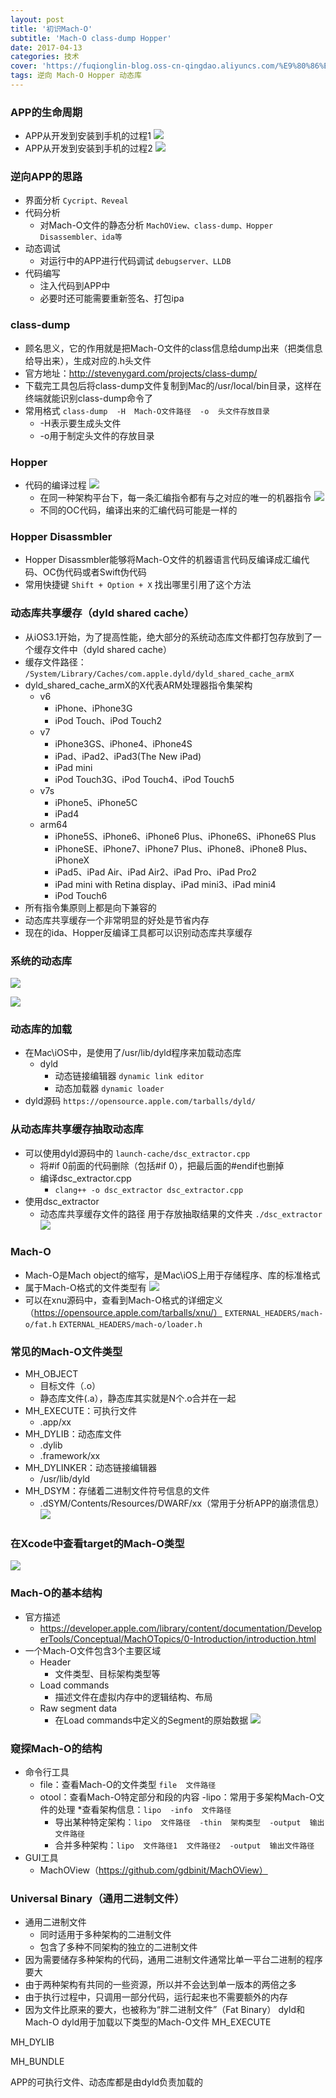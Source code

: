 ```yaml
---
layout: post
title: '初识Mach-O'
subtitle: 'Mach-O class-dump Hopper'
date: 2017-04-13
categories: 技术
cover: 'https://fuqionglin-blog.oss-cn-qingdao.aliyuncs.com/%E9%80%86%E5%90%91/day04/day04-header.jpg'
tags: 逆向 Mach-O Hopper 动态库
---
```


### APP的生命周期
- APP从开发到安装到手机的过程1
![](https://fuqionglin-blog.oss-cn-qingdao.aliyuncs.com/%E9%80%86%E5%90%91/day04/day04-01.jpg)
- APP从开发到安装到手机的过程2
![](https://fuqionglin-blog.oss-cn-qingdao.aliyuncs.com/%E9%80%86%E5%90%91/day04/day04-02.jpg)

### 逆向APP的思路
- 界面分析
`Cycript、Reveal`
- 代码分析
    - 对Mach-O文件的静态分析
`MachOView、class-dump、Hopper Disassembler、ida等`
- 动态调试
    - 对运行中的APP进行代码调试
`debugserver、LLDB`
- 代码编写
    - 注入代码到APP中
    - 必要时还可能需要重新签名、打包ipa

### class-dump
- 顾名思义，它的作用就是把Mach-O文件的class信息给dump出来（把类信息给导出来），生成对应的.h头文件
- 官方地址：http://stevenygard.com/projects/class-dump/
- 下载完工具包后将class-dump文件复制到Mac的/usr/local/bin目录，这样在终端就能识别class-dump命令了
- 常用格式
`class-dump  -H  Mach-O文件路径  -o  头文件存放目录`
    - -H表示要生成头文件
    - -o用于制定头文件的存放目录

### Hopper
- 代码的编译过程
![](https://fuqionglin-blog.oss-cn-qingdao.aliyuncs.com/%E9%80%86%E5%90%91/day04/day04-03.jpg)
    - 在同一种架构平台下，每一条汇编指令都有与之对应的唯一的机器指令
![](https://fuqionglin-blog.oss-cn-qingdao.aliyuncs.com/%E9%80%86%E5%90%91/day04/day04-04.jpg)
    - 不同的OC代码，编译出来的汇编代码可能是一样的
### Hopper Disassmbler
- Hopper Disassmbler能够将Mach-O文件的机器语言代码反编译成汇编代码、OC伪代码或者Swift伪代码
- 常用快捷键
`Shift + Option + X`
找出哪里引用了这个方法

### 动态库共享缓存（dyld shared cache）
- 从iOS3.1开始，为了提高性能，绝大部分的系统动态库文件都打包存放到了一个缓存文件中（dyld shared cache）
- 缓存文件路径：
`/System/Library/Caches/com.apple.dyld/dyld_shared_cache_armX`
- dyld_shared_cache_armX的X代表ARM处理器指令集架构
    - v6
        - iPhone、iPhone3G
        - iPod Touch、iPod Touch2
    - v7
        - iPhone3GS、iPhone4、iPhone4S
        - iPad、iPad2、iPad3(The New iPad)
        - iPad mini
        - iPod Touch3G、iPod Touch4、iPod Touch5
    - v7s
        - iPhone5、iPhone5C
        - iPad4
    - arm64
        - iPhone5S、iPhone6、iPhone6 Plus、iPhone6S、iPhone6S Plus
        - iPhoneSE、iPhone7、iPhone7 Plus、iPhone8、iPhone8 Plus、iPhoneX
        - iPad5、iPad Air、iPad Air2、iPad Pro、iPad Pro2
        - iPad mini with Retina display、iPad mini3、iPad mini4
        - iPod Touch6
- 所有指令集原则上都是向下兼容的
- 动态库共享缓存一个非常明显的好处是节省内存
- 现在的ida、Hopper反编译工具都可以识别动态库共享缓存

### 系统的动态库
![](https://fuqionglin-blog.oss-cn-qingdao.aliyuncs.com/%E9%80%86%E5%90%91/day04/day04-05.jpg)

![](https://fuqionglin-blog.oss-cn-qingdao.aliyuncs.com/%E9%80%86%E5%90%91/day04/day04-06.jpg)

### 动态库的加载
- 在Mac\iOS中，是使用了/usr/lib/dyld程序来加载动态库
    - dyld
        - 动态链接编辑器
`dynamic link editor`
        - 动态加载器
`dynamic loader`
- dyld源码
`https://opensource.apple.com/tarballs/dyld/`

### 从动态库共享缓存抽取动态库
- 可以使用dyld源码中的
`launch-cache/dsc_extractor.cpp`
    - 将#if 0前面的代码删除（包括#if 0），把最后面的#endif也删掉
    - 编译dsc_extractor.cpp
        * `clang++ -o dsc_extractor dsc_extractor.cpp`
- 使用dsc_extractor
    - 动态库共享缓存文件的路径   用于存放抽取结果的文件夹
    `./dsc_extractor`
![](https://fuqionglin-blog.oss-cn-qingdao.aliyuncs.com/%E9%80%86%E5%90%91/day04/day04-07.png)

### Mach-O
- Mach-O是Mach object的缩写，是Mac\iOS上用于存储程序、库的标准格式
- 属于Mach-O格式的文件类型有
![](https://fuqionglin-blog.oss-cn-qingdao.aliyuncs.com/%E9%80%86%E5%90%91/day04/day04-08.png)
- 可以在xnu源码中，查看到Mach-O格式的详细定义（https://opensource.apple.com/tarballs/xnu/）
`EXTERNAL_HEADERS/mach-o/fat.h`
`EXTERNAL_HEADERS/mach-o/loader.h`

### 常见的Mach-O文件类型
- MH_OBJECT
    - 目标文件（.o）
    - 静态库文件(.a），静态库其实就是N个.o合并在一起
- MH_EXECUTE：可执行文件
    - .app/xx
- MH_DYLIB：动态库文件
    - .dylib
    - .framework/xx
- MH_DYLINKER：动态链接编辑器
    - /usr/lib/dyld
- MH_DSYM：存储着二进制文件符号信息的文件
    - .dSYM/Contents/Resources/DWARF/xx（常用于分析APP的崩溃信息）
![](https://fuqionglin-blog.oss-cn-qingdao.aliyuncs.com/%E9%80%86%E5%90%91/day04/day04-09.jpg)

### 在Xcode中查看target的Mach-O类型
![](https://fuqionglin-blog.oss-cn-qingdao.aliyuncs.com/%E9%80%86%E5%90%91/day04/day04-10.png)

### Mach-O的基本结构
- 官方描述
    - https://developer.apple.com/library/content/documentation/DeveloperTools/Conceptual/MachOTopics/0-Introduction/introduction.html
- 一个Mach-O文件包含3个主要区域
    - Header 
        * 文件类型、目标架构类型等
    - Load commands
        * 描述文件在虚拟内存中的逻辑结构、布局
    - Raw segment data
        * 在Load commands中定义的Segment的原始数据
![](https://fuqionglin-blog.oss-cn-qingdao.aliyuncs.com/%E9%80%86%E5%90%91/day04/day04-11.png)

### 窥探Mach-O的结构
- 命令行工具
    - file：查看Mach-O的文件类型 `file  文件路径`
    - otool：查看Mach-O特定部分和段的内容
    -lipo：常用于多架构Mach-O文件的处理
        *查看架构信息：`lipo  -info  文件路径`
        * 导出某种特定架构：`lipo  文件路径  -thin  架构类型  -output  输出文件路径`
        * 合并多种架构：`lipo  文件路径1  文件路径2  -output  输出文件路径`
- GUI工具
    - MachOView（https://github.com/gdbinit/MachOView）

### Universal Binary（通用二进制文件）
- 通用二进制文件
    - 同时适用于多种架构的二进制文件
    - 包含了多种不同架构的独立的二进制文件
- 因为需要储存多种架构的代码，通用二进制文件通常比单一平台二进制的程序要大
- 由于两种架构有共同的一些资源，所以并不会达到单一版本的两倍之多
- 由于执行过程中，只调用一部分代码，运行起来也不需要额外的内存
- 因为文件比原来的要大，也被称为“胖二进制文件”（Fat Binary）
dyld和Mach-O
dyld用于加载以下类型的Mach-O文件
MH_EXECUTE

MH_DYLIB

MH_BUNDLE

APP的可执行文件、动态库都是由dyld负责加载的








